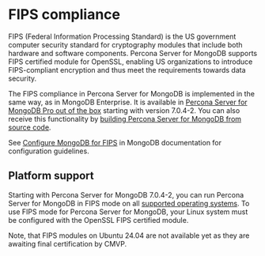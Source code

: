 # FIPS compliance

FIPS (Federal Information Processing Standard) is the US government computer security standard for cryptography modules that include both hardware and software components. Percona Server for MongoDB supports FIPS certified module for OpenSSL, enabling US organizations to introduce FIPS-compliant encryption and thus meet the requirements towards data security.  

The FIPS compliance in Percona Server for MongoDB is implemented in the same way, as in MongoDB Enterprise. It is available in [Percona Server for MongoDB Pro out of the box](psmdb-pro.md) starting with version 7.0.4-2. You can also receive this functionality by [building Percona Server for MongoDB from source code](install/source.md).

See [Configure MongoDB for FIPS](https://www.mongodb.com/docs/v7.0/tutorial/configure-fips/) in MongoDB documentation for configuration guidelines. 

## Platform support

Starting with Percona Server for MongoDB 7.0.4-2, you can run Percona Server for MongoDB in FIPS mode on all [supported operating systems](https://www.percona.com/services/policies/percona-software-support-lifecycle#mongodb). To use FIPS mode for Percona Server for MongoDB, your Linux system must be configured with the OpenSSL FIPS certified module.

Note, that FIPS modules on Ubuntu 24.04 are not available yet as they are awaiting final certification by CMVP.